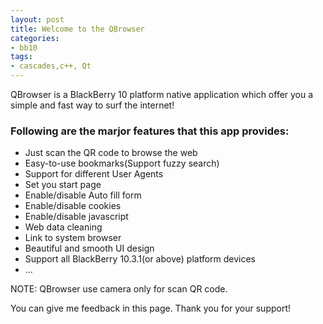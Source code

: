```yaml
---
layout: post
title: Welcome to the QBrowser
categories:
- bb10
tags:
- cascades,c++, Qt 
---
```


QBrowser is a BlackBerry 10 platform native application which offer you a simple and fast way to surf the internet! 

### Following are the marjor features that this app provides:

* Just scan the QR code to browse the web
* Easy-to-use bookmarks(Support fuzzy search)
* Support for different User Agents
* Set you start page
* Enable/disable Auto fill form
* Enable/disable cookies 
* Enable/disable javascript
* Web data cleaning
* Link to system browser
* Beautiful and smooth UI design
* Support all BlackBerry 10.3.1(or above) platform devices
* ...

NOTE: QBrowser use camera only for scan QR code.

You can give me feedback in this page.
Thank you for your support!